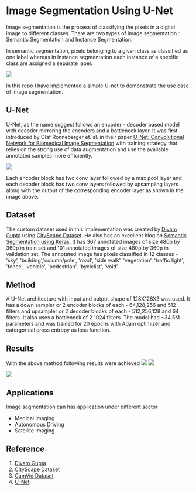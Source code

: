 # Image Segmentation Using U-Net

Image segmentation is the process of classifying the pixels in a digital image to different classes. There are two types of image segmentation : Semantic Segmentation and Instance Segmentation.

In semantic segmentation, pixels belonging to a given class as classified as one label whereas in instance segmentation each instance of a specific class are assigned a separate label.

![](https://www.sentisight.ai/wp-content/uploads/2022/08/segmentation-example.png)

In this repo I have implemented a simple U-net to demonstrate the use case of image segmentation.

## U-Net

U-Net, as the name suggest follows an encoder - decoder based model with decoder mirroring the encoders and a bottleneck layer. It was first introduced by Olaf Ronneberger et. al. in their paper [U-Net: Convolutional Network for Biomedical Image Segmentation](https://arxiv.org/pdf/1505.04597.pdf) with training strategy that relies on the strong use of data augmentation and use the available annotated samples more efficiently.

![](https://lmb.informatik.uni-freiburg.de/people/ronneber/u-net/u-net-architecture.png)

Each encoder block has two conv layer followed by a max pool layer and each decoder block has two conv layers followed by upsampling layers along with the output of the corresponding encoder layer as shown in the image above. 


## Dataset

The custom dataset used in this implementation was created by [Divam Gupta](https://github.com/divamgupta/image-segmentation-keras) using [CityScape Dataset](https://disq.us/url?url=https%3A%2F%2Fwww.cityscapes-dataset.com%2Fdataset-overview%2F%3A6phlceP6Z-8-tPaIGijFHjEViv0&cuid=5799521). He also has an excellent blog on [Semantic Segmentation using Keras](https://divamgupta.com/image-segmentation/2019/06/06/deep-learning-semantic-segmentation-keras.html). It has 367 annotated images of size 480p by 360p in train set and 101 annotated images of size 480p by 360p in validation set. The annotated image has pixels classified in 12 classes - 'sky', 'building','column/pole', 'road', 'side walk', 'vegetation', 'traffic light', 'fence', 'vehicle', 'pedestrian', 'byciclist', 'void'.

## Method

A U-Net architecture with input and output shape of 128X128X3 was used. It has a down sampler or 2 encoder blocks of each - 64,128,256 and 512 filters
and upsampler or 2 decoder blocks of each - 512,256,128 and 64 filters. It also uses a bottleneck of 2 1024 filters. The model had ~34.5M parameters and was trained for 20 epochs with Adam optimizer and catergorical cross entropy as loss function.

## Results

With the above method following results were achieved
![](https://github.com/Ayush-Mi/Image-Segmentation-Using-U-Net/tree/main/images/accuracy_plot.png) 
![](https://github.com/Ayush-Mi/Image-Segmentation-Using-U-Net/tree/main/images/loss_plot.png)

![](https://github.com/Ayush-Mi/Image-Segmentation-Using-U-Net/tree/main/images/output.png)

## Applications

Image segmentation can has application under different sector
- Medical Imaging
- Autonomous Driving
- Satellite Imaging

## Reference
1. [Divam Gupta](https://github.com/divamgupta/image-segmentation-keras)
2. [CityScape Dataset](https://disq.us/url?url=https%3A%2F%2Fwww.cityscapes-dataset.com%2Fdataset-overview%2F%3A6phlceP6Z-8-tPaIGijFHjEViv0&cuid=5799521)
3. [CamVid Dataset](http://mi.eng.cam.ac.uk/research/projects/VideoRec/CamVid/)
4. [U-Net](https://arxiv.org/abs/1505.04597)
